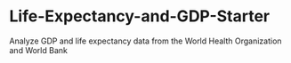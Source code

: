 # Life-Expectancy-and-GDP-Starter
 Analyze GDP and life expectancy data from the World Health Organization and World Bank
